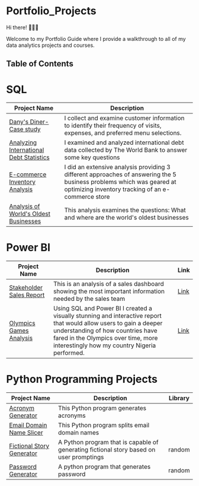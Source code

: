 # Portfolio_Projects

Hi there! 🙋🏻‍♀️

Welcome to my Portfolio Guide where I provide a walkthrough to all of my data analytics projects and courses.

## Table of Contents
# SQL
| Project Name | Description |
| --- | --- |
| [Dany's Diner- Case study](https://github.com/Temitope5/SQL_Projects/tree/main/Dany's%20Dinner) |I collect and examine customer information to identify their frequency of visits, expenses, and preferred menu selections.
| [Analyzing International Debt Statistics](https://github.com/Temitope5/SQL_Projects/tree/main/Analyze%20International%20Debt%20Statistics)| I examined and analyzed international debt data collected by The World Bank to answer some key questions |
| [E-commerce Inventory Analysis](https://github.com/Temitope5/SQL_Projects/tree/main/E-commerce%20Inventory%20Analysis) | I did an extensive analysis providing 3 different approaches of answering the 5 business problems which was geared at optimizing inventory tracking of an e-commerce store |
| [Analysis of World's Oldest Businesses](https://github.com/Temitope5/SQL_Projects/tree/main/What%20and%20Where%20are%20the%20World's%20Oldest%20Businesses) | This analysis examines the questions: What and where are the world's oldest businesses


# Power BI
| Project Name | Description | Link
| --- | --- | --- |
| [Stakeholder Sales Report](https://app.powerbi.com/view?r=eyJrIjoiNTcxY2I1NWUtOGIyZi00NWNkLTkwMzAtMTIyODZkNThkYjVkIiwidCI6IjM3YTM4M2I2LTBhNTktNGM3ZC05MGI5LWYxNDEzNzk5ZDJhYiJ9)| This is an analysis of a sales dashboard showing the most important information needed by the sales team  | [Link]((https://app.powerbi.com/view?r=eyJrIjoiNTcxY2I1NWUtOGIyZi00NWNkLTkwMzAtMTIyODZkNThkYjVkIiwidCI6IjM3YTM4M2I2LTBhNTktNGM3ZC05MGI5LWYxNDEzNzk5ZDJhYiJ9))
| [Olympics Games Analysis](https://app.powerbi.com/view?r=eyJrIjoiZDVjY2JjYTMtYjc5Ni00OTgxLWE2NjItNDU2NTdiMTZlMWU1IiwidCI6IjM3YTM4M2I2LTBhNTktNGM3ZC05MGI5LWYxNDEzNzk5ZDJhYiJ9) | Using SQL and Power BI I created a visually stunning and interactive report that would allow users to gain a deeper understanding of how countries have fared in the Olympics over time, more interestingly how my country Nigeria performed. |[Link](https://app.powerbi.com/view?r=eyJrIjoiZDVjY2JjYTMtYjc5Ni00OTgxLWE2NjItNDU2NTdiMTZlMWU1IiwidCI6IjM3YTM4M2I2LTBhNTktNGM3ZC05MGI5LWYxNDEzNzk5ZDJhYiJ9)


# Python Programming Projects 

| Project Name | Description | Library |
| --- | --- | --- |
| [Acronym Generator](https://github.com/Temitope5/Python_Projects/blob/main/Acronym_Generator.py) | This Python program generates acronyms |
| [Email Domain Name Slicer](https://github.com/Temitope5/Python_Projects/blob/main/Email_Domain_name_slicer.py) | This Python program splits email domain names |
| [Fictional Story Generator](https://github.com/Temitope5/Python_Projects/blob/main/Fictional_Story_Generator_Python.py) | A Python program that is capable of generating fictional story based on user promptings | random
| [Password Generator](https://github.com/Temitope5/Python_Projects/blob/main/Python_Password_Generator.py) | A python program that generates password | random


<!--# End-to-End Projects

| Project Name | Description | Stack |
| --- | --- | --- |
|Olympics Games Analysis 


# Data Analysis with Python 
| Command | Description |
| --- | --- |
| git status | List all new or modified files |
| git diff | Show file differences that haven't been staged |

 # Datalemur SQL Interview Practice Questions
| Company | Question | Answer
| --- | --- |
| git status | List all new or modified files |
| git diff | Show file differences that haven't been staged |

<!-- # Tablaeu
| Command | Description |
| --- | --- |
| git status | List all new or modified files |
| git diff | Show file differences that haven't been staged |-->
